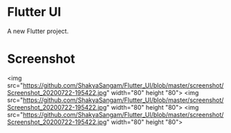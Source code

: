 # Flutter UI

A new Flutter project.

# Screenshot
<img src="https://github.com/ShakyaSangam/Flutter_UI/blob/master/screenshot/Screenshot_20200722-195422.jpg" width="80" height "80">
<img src="https://github.com/ShakyaSangam/Flutter_UI/blob/master/screenshot/Screenshot_20200722-195422.jpg" width="80" height "80">
<img src="https://github.com/ShakyaSangam/Flutter_UI/blob/master/screenshot/Screenshot_20200722-195422.jpg" width="80" height "80">
